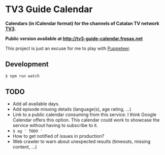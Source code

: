 # TV3 Guide Calendar

**Calendars (in iCalendar format) for the channels of Catalan TV network [TV3](http://www.ccma.cat/tv3/).**

**Public version available at http://tv3-guide-calendar.frosas.net**

This project is just an excuse for me to play with [Puppeteer](https://github.com/GoogleChrome/puppeteer).

## Development

```bash
$ npm run watch
```

## TODO

- Add all available days.
- Add episode missing details (language(s), age rating, ...)
- Link to a public calendar consuming from this service. I think Google Calendar offers this option. This calendar could work to showcase the service without having to subscribe to it.
- `$ ag ' TODO '`
- How to get notified of issues in production?
- Web crawler to warn about unexpected results (timeouts, missing content, ...)